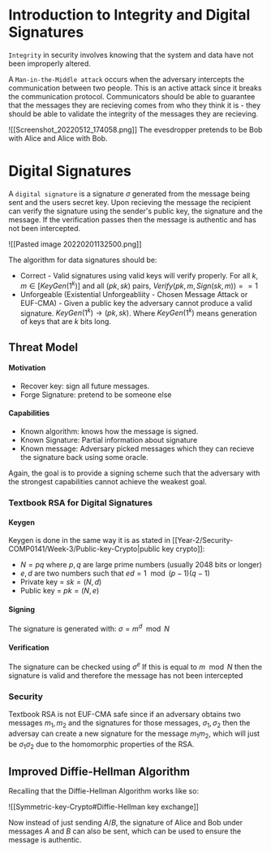 # Introduction to Integrity and Digital Signatures
`Integrity` in security involves knowing that the system and data have not been improperly altered. 

A `Man-in-the-Middle attack` occurs when the adversary intercepts the communication between two people. This is an active attack since it breaks the communication protocol. Communicators should be able to guarantee that the messages they are recieving comes from who they think it is - they should be able to validate the integrity of the messages they are recieving.

![[Screenshot_20220512_174058.png]]
The evesdropper pretends to be Bob with Alice and Alice with Bob.

# Digital Signatures
A `digital signature` is a signature $\sigma$ generated from the message being sent and the users secret key. Upon recieving the message the recipient can verify the signature using the sender's public key, the signature and the message. If the verification passes then the message is authentic and has not been intercepted.

![[Pasted image 20220201132500.png]]

The algorithm for data signatures should be:
* Correct - Valid signatures using valid keys will verify properly. For all $k,m\in [KeyGen(1^k)]$ and all $(pk,sk)$ pairs, $Verify(pk, m, Sign(sk,m)) == 1$
* Unforgeable (Existential Unforgeabliity - Chosen Message Attack or EUF-CMA) - Given a public key the adversary cannot produce a valid signature. $KeyGen(1^k)\to(pk,sk)$. 
Where $KeyGen(1^k)$ means generation of keys that are $k$ bits long.



## Threat Model
#### Motivation
* Recover key: sign all future messages.
* Forge Signature: pretend to be someone else

#### Capabilities 
* Known algorithm: knows how the message is signed.
* Known Signature: Partial information about signature
* Known message: Adversary picked messages which they can recieve the signature back using some oracle.

Again, the goal is to provide a signing scheme such that the adversary with the strongest capabilities cannot achieve the weakest goal.

### Textbook RSA for Digital Signatures
#### Keygen
Keygen is done in the same way it is as stated in [[Year-2/Security-COMP0141/Week-3/Public-key-Crypto|public key crypto]]:
* $N = pq$ where $p,q$ are large prime numbers (usually 2048 bits or longer)
* $e,d$ are two numbers such that $ed = 1 \mod{(p-1)(q-1)}$
* Private key = $sk = (N,d)$
* Public key = $pk = (N,e)$

#### Signing 
The signature is generated with:
$\sigma = m^d \mod{N}$

#### Verification
The signature can be checked using $\sigma^{e}$ If this is equal to $m \mod{N}$ then the signature is valid and therefore the message has not been intercepted

### Security
Textbook RSA is not EUF-CMA safe since if an adversary obtains two messages $m_1,m_2$ and the signatures for those messages, $\sigma_1, \sigma_2$ then the adversay can create a new signature for the message $m_1m_2$, which will just be $\sigma_1\sigma_2$ due to the homomorphic properties of the RSA.

## Improved Diffie-Hellman Algorithm
Recalling that the Diffie-Hellman Algorithm works like so:

![[Symmetric-key-Crypto#Diffie-Hellman key exchange]]

Now instead of just sending $A/B$, the signature of Alice and Bob under messages $A$ and $B$ can also be sent, which can be used to ensure the message is authentic.